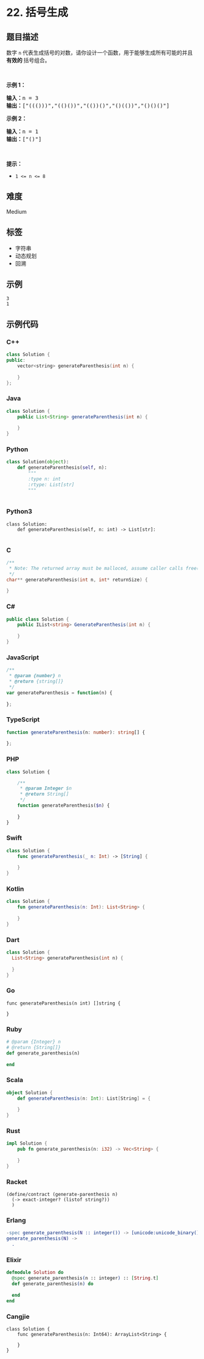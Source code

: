 # 22. 括号生成

## 题目描述

<p>数字 <code>n</code>&nbsp;代表生成括号的对数，请你设计一个函数，用于能够生成所有可能的并且 <strong>有效的 </strong>括号组合。</p>

<p>&nbsp;</p>

<p><strong>示例 1：</strong></p>

<pre>
<strong>输入：</strong>n = 3
<strong>输出：</strong>["((()))","(()())","(())()","()(())","()()()"]
</pre>

<p><strong>示例 2：</strong></p>

<pre>
<strong>输入：</strong>n = 1
<strong>输出：</strong>["()"]
</pre>

<p>&nbsp;</p>

<p><strong>提示：</strong></p>

<ul>
	<li><code>1 &lt;= n &lt;= 8</code></li>
</ul>


## 难度

Medium

## 标签

- 字符串
- 动态规划
- 回溯

## 示例

```
3
1
```

## 示例代码

### C++

```cpp
class Solution {
public:
    vector<string> generateParenthesis(int n) {
        
    }
};
```

### Java

```java
class Solution {
    public List<String> generateParenthesis(int n) {
        
    }
}
```

### Python

```python
class Solution(object):
    def generateParenthesis(self, n):
        """
        :type n: int
        :rtype: List[str]
        """
        
```

### Python3

```python3
class Solution:
    def generateParenthesis(self, n: int) -> List[str]:
        
```

### C

```c
/**
 * Note: The returned array must be malloced, assume caller calls free().
 */
char** generateParenthesis(int n, int* returnSize) {
    
}
```

### C#

```csharp
public class Solution {
    public IList<string> GenerateParenthesis(int n) {
        
    }
}
```

### JavaScript

```javascript
/**
 * @param {number} n
 * @return {string[]}
 */
var generateParenthesis = function(n) {
    
};
```

### TypeScript

```typescript
function generateParenthesis(n: number): string[] {
    
};
```

### PHP

```php
class Solution {

    /**
     * @param Integer $n
     * @return String[]
     */
    function generateParenthesis($n) {
        
    }
}
```

### Swift

```swift
class Solution {
    func generateParenthesis(_ n: Int) -> [String] {
        
    }
}
```

### Kotlin

```kotlin
class Solution {
    fun generateParenthesis(n: Int): List<String> {
        
    }
}
```

### Dart

```dart
class Solution {
  List<String> generateParenthesis(int n) {
    
  }
}
```

### Go

```golang
func generateParenthesis(n int) []string {
    
}
```

### Ruby

```ruby
# @param {Integer} n
# @return {String[]}
def generate_parenthesis(n)
    
end
```

### Scala

```scala
object Solution {
    def generateParenthesis(n: Int): List[String] = {
        
    }
}
```

### Rust

```rust
impl Solution {
    pub fn generate_parenthesis(n: i32) -> Vec<String> {
        
    }
}
```

### Racket

```racket
(define/contract (generate-parenthesis n)
  (-> exact-integer? (listof string?))
  )
```

### Erlang

```erlang
-spec generate_parenthesis(N :: integer()) -> [unicode:unicode_binary()].
generate_parenthesis(N) ->
  .
```

### Elixir

```elixir
defmodule Solution do
  @spec generate_parenthesis(n :: integer) :: [String.t]
  def generate_parenthesis(n) do
    
  end
end
```

### Cangjie

```cangjie
class Solution {
    func generateParenthesis(n: Int64): ArrayList<String> {

    }
}
```

